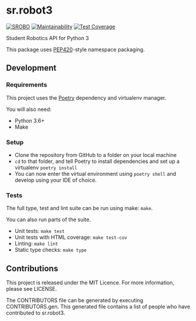 # sr.robot3

[![SROBO](https://circleci.com/gh/srobo/sr-robot3.svg?style=svg)](https://app.circleci.com/pipelines/github/srobo/sr-robot3/)
[![Maintainability](https://api.codeclimate.com/v1/badges/a25bdecbca1477c2d72e/maintainability)](https://codeclimate.com/github/srobo/sr-robot3/maintainability)
[![Test Coverage](https://api.codeclimate.com/v1/badges/a25bdecbca1477c2d72e/test_coverage)](https://codeclimate.com/github/srobo/sr-robot3/test_coverage)

Student Robotics API for Python 3

This package uses [PEP420]()-style namespace packaging.

## Development

### Requirements

This project uses the [Poetry](https://python-poetry.org) dependency and virtualenv manager.

You will also need:

- Python 3.6+
- Make

### Setup

- Clone the repository from GitHub to a folder on your local machine
- `cd` to that folder, and tell Poetry to install dependencies and set up a virtualenv `poetry install`
- You can now enter the virtual environment using `poetry shell` and develop using your IDE of choice.

### Tests

The full type, test and lint suite can be run using make: `make`.

You can also run parts of the suite.

- Unit tests: `make test`
- Unit tests with HTML coverage: `make test-cov`
- Linting: `make lint`
- Static type checks: `make type`

## Contributions

This project is released under the MIT Licence. For more information, please see LICENSE.

The CONTRIBUTORS file can be generated by executing CONTRIBUTORS.gen. This generated file contains a list of people who have contributed to sr.robot3.
